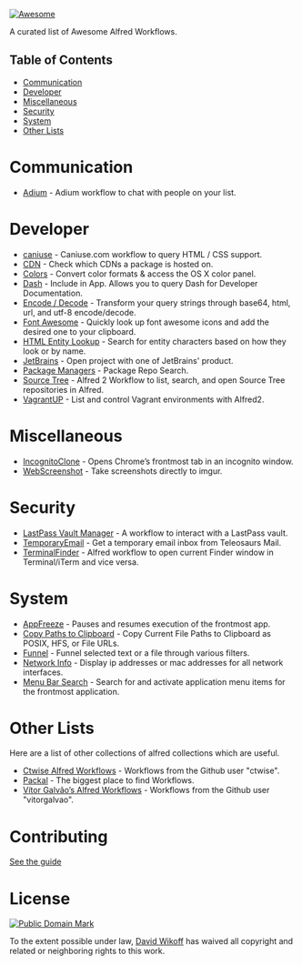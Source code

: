 [![Awesome](https://cdn.rawgit.com/sindresorhus/awesome/d7305f38d29fed78fa85652e3a63e154dd8e8829/media/badge.svg)](https://github.com/sindresorhus/awesome)

A curated list of Awesome Alfred Workflows.

## Table of Contents
- [Communication](#communication)
- [Developer](#developer)
- [Miscellaneous](#miscellaneous)
- [Security](#security)
- [System](#system)
- [Other Lists](#other-lists)

# Communication
- [Adium](http://www.alfredforum.com/topic/1274-adium-workflow/) - Adium workflow to chat with people on your list.

# Developer
- [caniuse](https://github.com/willfarrell/alfred-caniuse-workflow) - Caniuse.com workflow to query HTML / CSS support.
- [CDN](https://github.com/willfarrell/alfred-cdn-workflow) - Check which CDNs a package is hosted on.
- [Colors](http://www.packal.org/workflow/colors) - Convert color formats & access the OS X color panel.
- [Dash](https://kapeli.com/dash) - Include in App. Allows you to query Dash for Developer Documentation.
- [Encode / Decode](https://github.com/willfarrell/alfred-encode-decode-workflow) - Transform your query strings through base64, html, url, and utf-8 encode/decode.
- [Font Awesome](https://github.com/ruedap/alfred2-font-awesome-workflow) - Quickly look up font awesome icons and add the desired one to your clipboard.
- [HTML Entity Lookup](https://github.com/ajgon/alfred2-html-entity-lookup) - Search for entity characters based on how they look or by name.
- [JetBrains](https://github.com/bchatard/jetbrains-alfred-workflow) - Open project with one of JetBrains' product.
- [Package Managers](https://github.com/willfarrell/alfred-pkgman-workflow) - Package Repo Search.
- [Source Tree](https://github.com/zhaocai/alfred2-sourcetree-workflow) - Alfred 2 Workflow to list, search, and open Source Tree repositories in Alfred.
- [VagrantUP](https://github.com/m1keil/alfred-vagrant-workflow) - List and control Vagrant environments with Alfred2.

# Miscellaneous
- [IncognitoClone](http://www.packal.org/workflow/incognitoclone) - Opens Chrome’s frontmost tab in an incognito window.
- [WebScreenshot](http://www.packal.org/workflow/webscreenshot) - Take screenshots directly to imgur.

# Security
- [LastPass Vault Manager](https://github.com/derimagia/awesome-alfred-workflows/) - A workflow to interact with a LastPass vault.
- [TemporaryEmail](http://www.packal.org/workflow/temporaryemail) - Get a temporary email inbox from Teleosaurs Mail.
- [TerminalFinder](https://github.com/LeEnno/alfred-terminalfinder) - Alfred workflow to open current Finder window in Terminal/iTerm and vice versa.

# System
- [AppFreeze](http://www.packal.org/workflow/appfreeze) - Pauses and resumes execution of the frontmost app.
- [Copy Paths to Clipboard](https://github.com/franzheidl/copy-paths-to-clipboard) - Copy Current File Paths to Clipboard as POSIX, HFS, or File URLs.
- [Funnel](http://www.packal.org/workflow/funnel) - Funnel selected text or a file through various filters.
- [Network Info](http://www.packal.org/workflow/network-info) -  Display ip addresses or mac addresses for all network interfaces.
- [Menu Bar Search](http://www.packal.org/workflow/menu-bar-search) - Search for and activate application menu items for the frontmost application.

# Other Lists
Here are a list of other collections of alfred collections which are useful.

- [Ctwise Alfred Workflows](https://github.com/ctwise/alfred-workflows) - Workflows from the Github user "ctwise".
- [Packal](http://www.packal.org/) - The biggest place to find Workflows.
- [Vítor Galvão’s Alfred Workflows](https://github.com/vitorgalvao/alfred-workflows/) - Workflows from the Github user "vitorgalvao".

# Contributing
[See the guide](https://github.com/derimagia/awesome-alfred-workflows/blob/master/CONTRIBUTING.md)

# License
<a rel="license" href="http://creativecommons.org/publicdomain/mark/1.0/">
<img src="https://licensebuttons.net/p/mark/1.0/88x31.png"
     style="border-style: none;" alt="Public Domain Mark" />
</a>

To the extent possible under law, [David Wikoff](https://github.com/derimagia) has waived all copyright and related or neighboring rights to this work.
